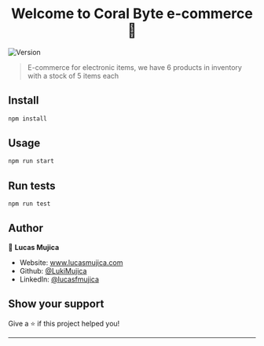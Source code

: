 <h1 align="center">Welcome to Coral Byte e-commerce 👋</h1>
<p>
  <img alt="Version" src="https://img.shields.io/badge/version-0.1.0-blue.svg?cacheSeconds=2592000" />
</p>

> E-commerce for electronic items, we have 6 products in inventory with a stock of 5 items each

## Install

```sh
npm install
```

## Usage

```sh
npm run start
```

## Run tests

```sh
npm run test
```

## Author

👤 **Lucas Mujica**

* Website: www.lucasmujica.com
* Github: [@LukiMujica](https://github.com/LukiMujica)
* LinkedIn: [@lucasfmujica](https://linkedin.com/in/lucasfmujica)

## Show your support

Give a ⭐️ if this project helped you!

***
